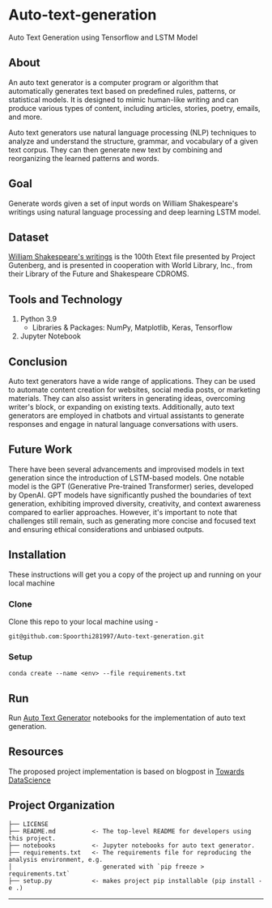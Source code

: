 # Auto-text-generation
Auto Text Generation using Tensorflow and LSTM Model

## About
An auto text generator is a computer program or algorithm that automatically generates text based on predefined rules, patterns, or statistical models. It is designed to mimic human-like writing and can produce various types of content, including articles, stories, poetry, emails, and more.

Auto text generators use natural language processing (NLP) techniques to analyze and understand the structure, grammar, and vocabulary of a given text corpus. They can then generate new text by combining and reorganizing the learned patterns and words.

## Goal
Generate words given a set of input words on William Shakespeare's writings using natural language processing and deep learning LSTM model.

## Dataset
[William Shakespeare's writings](https://ocw.mit.edu/ans7870/6/6.006/s08/lecturenotes/files/t8.shakespeare.txt) is the 100th Etext file presented by Project Gutenberg, and is presented in cooperation with World Library, Inc., from their Library of the Future and Shakespeare CDROMS.


## Tools and Technology
1. Python 3.9
    - Libraries & Packages: NumPy, Matplotlib, Keras, Tensorflow
2. Jupyter Notebook

## Conclusion
Auto text generators have a wide range of applications. They can be used to automate content creation for websites, social media posts, or marketing materials. They can also assist writers in generating ideas, overcoming writer's block, or expanding on existing texts. Additionally, auto text generators are employed in chatbots and virtual assistants to generate responses and engage in natural language conversations with users.

## Future Work
There have been several advancements and improvised models in text generation since the introduction of LSTM-based models. One notable model is the GPT (Generative Pre-trained Transformer) series, developed by OpenAI. GPT models have significantly pushed the boundaries of text generation, exhibiting improved diversity, creativity, and context awareness compared to earlier approaches. However, it's important to note that challenges still remain, such as generating more concise and focused text and ensuring ethical considerations and unbiased outputs.

## Installation
These instructions will get you a copy of the project up and running on your local machine
### Clone
Clone this repo to your local machine using -
```
git@github.com:Spoorthi281997/Auto-text-generation.git
```
### Setup
```
conda create --name <env> --file requirements.txt
```

## Run
Run [Auto Text Generator](https://github.com/Spoorthi281997/recommendation_system/blob/main/notebooks/content_based_filtering.ipynb) notebooks for the implementation of auto text generation.

## Resources 
The proposed project implementation is based on blogpost in [Towards DataScience](https://towardsdatascience.com/simple-text-generation-d1c93f43f340)


Project Organization
------------

    
    ├── LICENSE
    ├── README.md          <- The top-level README for developers using this project.  
    ├── notebooks          <- Jupyter notebooks for auto text generator.
    ├── requirements.txt   <- The requirements file for reproducing the analysis environment, e.g.
    │                         generated with `pip freeze > requirements.txt`
    ├── setup.py           <- makes project pip installable (pip install -e .)


--------


